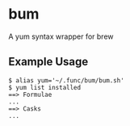 # bum
A yum syntax wrapper for brew

## Example Usage
```
$ alias yum='~/.func/bum/bum.sh'
$ yum list installed
==> Formulae
...
==> Casks
...
```
